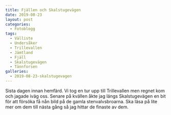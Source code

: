 ```yaml
---
title: Fjällen och Skalstugevägen
date: 2019-08-23
layout: post
categories:
  - Fotoblogg
tags:
  - Välliste
  - Undersåker
  - Trillevallen
  - Jämtland
  - Fjäll
  - Skalstugevägen
  - Tännforsen
galleries:
  - 2019-08-23-skalstugevagen
---
```


Sista dagen innan hemfärd. Vi tog en tur upp till Trillevallen men regnet kom och jagade iväg oss. Senare på kvällen åkte jag längs Skalstugevägen en bit för att försöka få nån bild på de gamla stenvalvsbroarna. Ska läsa på lite mer om dem till nästa gång så jag hittar de finaste av dem.

